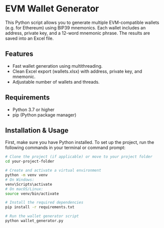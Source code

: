 # EVM Wallet Generator

This Python script allows you to generate multiple EVM-compatible wallets (e.g. for Ethereum) using BIP39 mnemonics. Each wallet includes an address, private key, and a 12-word mnemonic phrase. The results are saved into an Excel file.

## Features

- Fast wallet generation using multithreading.
- Clean Excel export (wallets.xlsx) with address, private key, and mnemonic.
- Adjustable number of wallets and threads.

## Requirements

- Python 3.7 or higher
- pip (Python package manager)

## Installation & Usage

First, make sure you have Python installed. To set up the project, run the following commands in your terminal or command prompt:

```bash
# Clone the project (if applicable) or move to your project folder
cd your-project-folder

# Create and activate a virtual environment
python -m venv venv
# On Windows:
venv\Scripts\activate
# On macOS/Linux:
source venv/bin/activate

# Install the required dependencies
pip install -r requirements.txt

# Run the wallet generator script
python wallet_generator.py